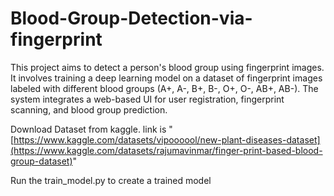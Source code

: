 # Blood-Group-Detection-via-fingerprint
This project aims to detect a person's blood group using fingerprint images. It involves training a deep learning model on a dataset of fingerprint images labeled with different blood groups (A+, A-, B+, B-, O+, O-, AB+, AB-). The system integrates a web-based UI for user registration, fingerprint scanning, and blood group prediction.



Download Dataset from kaggle. link is "[https://www.kaggle.com/datasets/vipoooool/new-plant-diseases-dataset](https://www.kaggle.com/datasets/rajumavinmar/finger-print-based-blood-group-dataset)"

Run the train_model.py to create a trained model 
